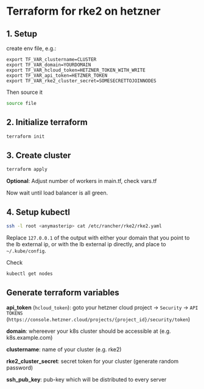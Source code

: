 # Terraform for rke2 on hetzner

## 1. Setup
create env file, e.g.:

```
export TF_VAR_clustername=CLUSTER
export TF_VAR_domain=YOURDOMAIN
export TF_VAR_hcloud_token=HETZNER_TOKEN_WITH_WRITE
export TF_VAR_api_token=HETZNER_TOKEN
export TF_VAR_rke2_cluster_secret=SOMESECRETTOJOINNODES
```

Then source it
```bash
source file
```

## 2. Initialize terraform
```bash
terraform init
```

## 3. Create cluster
```bash
terraform apply
```

**Optional**: Adjust number of workers in main.tf, check vars.tf

Now wait until load balancer is all green.

## 4. Setup kubectl
```bash
ssh -l root <anymasterip> cat /etc/rancher/rke2/rke2.yaml
```

Replace `127.0.0.1` of the output with either your domain that you point to the lb external ip, or with the lb external ip directly, and place to `~/.kube/config`.

Check
```bash
kubectl get nodes
```

## Generate terraform variables

**api_token** (`hcloud_token`): goto your hetzner cloud project -> `Security` -> `API TOKENS` (`https://console.hetzner.cloud/projects/{project_id}/security/token`)

**domain**: whereever your k8s cluster should be accessible at (e.g. k8s.example.com)

**clustername**: name of your cluster (e.g. rke2)

**rke2_cluster_secret**: secret token for your cluster (generate random password)

**ssh_pub_key**: pub-key which will be distributed to every server

